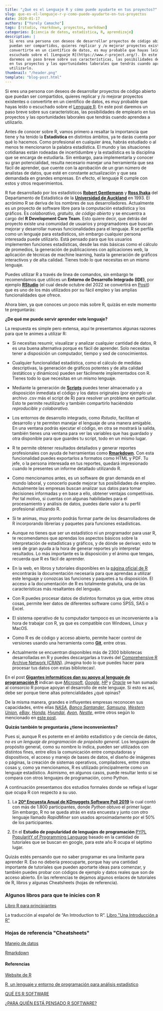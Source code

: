 ```yaml
---
title: "¿Qué es el Lenguaje R y cómo puede ayudarte en tus proyectos?"
slug: que-es-el-lenguaje-r-y-como-puede-ayudarte-en-tus-proyectos
date: 2020-01-17
authors: ["Yurely Camacho"]
tags: [rstudio, rmarkdown, proyectos, markdown]
categories: [ciencia de datos, estadística, R, aprendizaje]
description: |
  Si eres una persona con deseos de desarrollar proyectos de código abierto que
  puedan ser compartidos, quieres replicar y /o mejorar proyectos existentes o
  convertirte en un científico de datos, es muy probable que hayas leído o
  escuchado sobre el [Lenguaje R](https://www.r-project.org/). En este post
  daremos un paso breve sobre sus características, las posibilidades de emplearlo
  en tus proyectos y las oportunidades laborales que tendrás cuando aprendas a
  utilizarlo.
thumbnail: "/header.png"
template: "blog-post.html"
---
```


<!-- # ¿Qué es el Lenguaje R y cómo puede ayudarte en tus proyectos? -->
<!-- **Por Yurely Camacho** -->

Si eres una persona con deseos de desarrollar proyectos de código abierto que
puedan ser compartidos, quieres replicar y /o mejorar proyectos existentes o
convertirte en un científico de datos, es muy probable que hayas leído o
escuchado sobre el [Lenguaje R](https://www.r-project.org/). En este post
daremos un paso breve sobre sus características, las posibilidades de emplearlo
en tus proyectos y las oportunidades laborales que tendrás cuando aprendas a
utilizarlo.

<!-- TEASER_END -->

Antes de conocer sobre R, vamos primero a resaltar la importancia que tiene y ha
tenido la **Estadística** en distintos ámbitos, ya te darás cuenta por qué lo
hacemos. Como profesional en cualquier área, habrás estudiado o al menos te
mencionaron la palabra estadística. El mundo y las situaciones cotidianas están
rodeadas de incertidumbre y la estadística es la disciplina que se encarga de
estudiarla. Sin embargo, para implementarla y conocer su gran potencialidad,
resulta necesario manejar una herramienta que sea fácil de aprender, que cuente
con la aprobación de un gran número de analistas de datos, que esté en constante
actualización y que sea demandada en grandes empresas. En efecto, el lenguaje R
cumple con estos y otros requerimientos.

R fue desarrollado por los estadísticos
[**Robert Gentlemann**](<https://en.wikipedia.org/wiki/Robert_Gentleman_(statistician)>)
y [**Ross Ihaka**](https://en.wikipedia.org/wiki/Ross_Ihaka) del Departamento de
Estadística de la
[**Universidad de Auckland**](http://www.nuevazelanda.cl/universidades/university-of-auckland.htm)
en 1993. El acrónimo R se deriva de los nombres de sus desarrolladores.
Actualmente es un proyecto de software libre para la computación estadística y
los gráficos. Es _colaborativo, gratuito, de código abierto_ y se encuentra a
cargo del **R Development Core Team**. Esto quiere decir, que detrás del
proyecto existe una comunidad de usuarios y programadores que buscan mejorar y
desarrollar nuevas funcionalidades para el lenguaje. R se perfila como un
lenguaje para estadísticos, sin embargo cualquier persona interesada puede
utilizarlo. Está pensado para que los usuarios implementen funciones
estadísticas, desde las más básicas como el cálculo de promedios, la generación
de publicaciones con aplicaciones web, la aplicación de técnicas de machine
learning, hasta la generación de gráficos interactivos y de alta calidad. Tienes
todo lo que necesitas en un mismo lenguaje.

Puedes utilizar R a través de línea de comandos, sin embargo te recomendamos que
utilices un **Entorno de Desarrollo Integrado (IDE)**, por ejemplo
[**RStudio**](https://rstudio.com/) (el cual desde octubre del 2022 se
convertirá en [Posit](https://posit.co/)) que es uno de los más utilizados por
su fácil empleo y las amplias funcionalidades que ofrece.

Ahora bien, ya que conoces un poco más sobre R, quizás en este momento te
preguntarás:

**¿De qué me puede servir aprender este lenguaje?**

La respuesta es simple pero extensa, aquí te presentamos algunas razones para
que te animes a utilizar R:

- Si necesitas resumir, visualizar y analizar cualquier cantidad de datos, R es
  una buena alternativa porque es fácil de aprender. Solo necesitas tener a
  disposición un computador, tiempo y sed de conocimientos.

- Cualquier funcionalidad estadística, como el cálculo de medidas descriptivas,
  la generación de gráficos potentes y de alta calidad (estáticos y dinámicos)
  pueden ser fácilmente implementados con R. Tienes todo lo que necesitas en un
  mismo lenguaje.

- Mediante la generación de [**Scripts**](https://es.wikipedia.org/wiki/Script)
  puedes tener almacenado y a disposición inmediata el código y los datos
  originales (por ejemplo un archivo .csv más el script de R) para resolver un
  problema en particular. Esto te permite reutilizarlo y también compartirlo
  haciéndolo _reproducible y colaborativo_.

- Los entornos de desarrollo integrado, como _Rstudio_, facilitan el desarrollo
  y te permiten manejar el lenguaje de una manera amigable. En una ventana
  podrás ejecutar el código, en otra se mostrará la salida, también tienes una
  ventana para ver las variables que has guardado y otra disponible para que
  guardes tu script, todo en un mismo lugar.

- R te permite obtener resultados detallados y generar reportes profesionales
  con ayuda de herramientas como
  [**Rmarkdown**](https://rmarkdown.rstudio.com/). Con esta funcionalidad puedes
  exportarlos a formatos como HTML y PDF. Tu jefe, o la persona interesada en
  tus reportes, quedará impresionado cuando le presentes un informe detallado
  utilizando R.

- Como mencionamos antes, es un software de gran demanda en el mundo laboral, y
  conocerlo puede mejorar tus posibilidades de empleo. Actualmente las empresas
  buscan analizar sus datos para tomar decisiones informadas y en base a ello,
  obtener ventajas competitivas. Por tal motivo, si cuentas con algunas
  habilidades para el procesamiento y análisis de datos, puedes darle valor a tu
  perfil profesional utilizando R.

- Si te animas, muy pronto podrás formar parte de los desarrolladores de R
  incorporando librerías y paquetes para funciones estadísticas.

- Aunque no tienes que ser un estadístico ni un programador para usar R, te
  recomendamos que aprendas los aspectos básicos sobre la interpretación de
  estadísticas y gráficos, y de dónde se derivan; esto te será de gran ayuda a
  la hora de generar reportes y/o interpretar resultados. Lo más importante es
  la disposición y el ánimo que tengas, recuerda que R es fácil de aprender.

- En la web, en libros y tutoriales disponibles en la
  [página oficial de R](https://www.r-project.org/) encontrarás la documentación
  necesaria para que aprendas a utilizar este lenguaje y conozcas las funciones
  y paquetes a tu disposición. El acceso a la documentación de R es totalmente
  gratuita, una de las características más resaltantes del lenguaje.

- Con R puedes procesar datos de distintos formatos ya que, entre otras cosas,
  permite leer datos de diferentes software como SPSS, SAS o Excel.

- El sistema operativo de tu computador tampoco es un inconveniente a la hora de
  trabajar con R, ya que es compatible con Windows, Linux y MacOS.

- Como R es de código y acceso abierto, permite hacer control de versiones
  usando una herramienta como [**Git**](https://git-scm.com/), entre otras.

- Actualmente se encuentran disponibles más de 2300 bibliotecas desarrolladas en
  R y puedes descargarlas a través del
  [Comprehensive R Archive Network (CRAN)](https://cran.r-project.org/mirrors.html).
  ¡Imagina todo lo que puedes hacer para procesar tus datos con estas
  bibliotecas!.

En el post
[**Gigantes informáticos dan su apoyo al lenguaje de programación R**](https://diarioti.com/gigantes-informaticos-dan-su-apoyo-al-lenguaje-de-programacion-r/88705)
indican que [_Microsoft_](https://www.microsoft.com/es-ve),
[_Google_](https://about.google/),
[_HP_](http://welcome.hp.com/country/us/en/c/welcome.html) y
[_Oracle_](https://www.oracle.com/index.html) se han sumado al consorcio R
porque apoyan el desarrollo de este lenguaje. Si esto es así, debe ser porque
tiene altas potencialidades ¿qué opinas?

De la misma manera, grandes e influyentes empresas reconocen sus capacidades,
entre ellas [_NASA_](https://www.nasa.gov/),
[_Banco Santander_](https://www.santander.com/es/home),
[_Samsung_](https://www.samsung.com/),
[_Western Union_](https://www.westernunion.com/ve/es/home.html),
[_eBay_](https://ve.ebay.com/), [_Honda_](https://www.honda.com/),
[_Hyundai_](https://www.hyundai.es/), [_Avon_](https://www.avon.com/),
[_Nestle_](https://www.nestle.com/), entre otros según lo mencionado en
[este post](https://www.maximaformacion.es/blog-dat/para-quien-esta-pensado-r-software/).

**Quizás también te preguntarás ¿tiene inconvenientes?**

Pues si, aunque R es potente en el ámbito estadístico y de ciencia de datos, _no
es un lenguaje de programación de propósito general_. Los lenguajes de propósito
general, como su nombre lo indica, pueden ser utilizados con distintos fines,
entre ellos la comunicación entre computadoras y dispositivos, el acceso y
manejo de bases de datos, el diseño de imágenes o páginas, la creación de
sistemas operativos, compiladores, entre otras cosas y, como ya mencionamos, R
es utilizado principalmente como un lenguaje estadístico. Asimismo, en algunos
casos, puede resultar lento si se compara con otros lenguajes de programación,
como Python.

A continuación presentamos dos estudios formales donde se refleja el lugar que
ocupa R con respecto a su uso.

1. La
   [**20ª Encuesta Anual de KDnuggets Software Poll 2019**](https://www.kdnuggets.com/2019/05/poll-top-data-science-machine-learning-platforms.html)
   la cual contó con más de 1.800 participantes, donde _Python_ obtuvo el primer
   lugar. Sin embargo, R no se queda atrás en esta encuesta y junto con otro
   lenguaje llamado _RapidMiner_ son usados aproximadamente por el 50% de los
   participantes.

1. En el **Estudio de popularidad de lenguajes de programación**
   [PYPL PopularitY of Programming Language](https://pypl.github.io/PYPL.html)
   basado en la cantidad de tutoriales que se buscan en google, para este año R
   ocupa el séptimo lugar.

Quizás estés pensando que no saber programar es una limitante para aprender R.
Eso no debería preocuparte, porque hay una cantidad importante de tutoriales que
pueden aportarte ideas para comenzar, y también puedes probar con códigos de
ejemplo y datos reales que son de acceso abierto. En las referencias te dejamos
algunos enlaces de tutoriales de R, libros y algunas Cheatsheets (hojas de
referencia).

### Algunos libros para que te inicies con R

[Libro R para principiantes](https://cran.r-project.org/doc/contrib/rdebuts_es.pdf)

La traducción al español de “An Introduction to R”.
[Libro "Una Introducción a R"](https://cran.r-project.org/doc/contrib/R-intro-1.1.0-espanol.1.pdf)

### Hojas de referencia "Cheatsheets"

[Manejo de datos](https://rstudio.com/wp-content/uploads/2015/03/data-wrangling-spanish.pdf)

[Rmarkdown](https://rstudio.com/wp-content/uploads/2015/03/rmarkdown-spanish.pdf)

#### Referencias

[Website de R](https://www.r-project.org/)

[R, un lenguaje y entorno de programación para análisis estadístico](https://www.genbeta.com/desarrollo/r-un-lenguaje-y-entorno-de-programacion-para-analisis-estadistico)

[QUÉ ES R SOFTWARE](http://www.maximaformacion.es/blog-dat/que-es-r-software/)

[¿PARA QUIÉN ESTÁ PENSADO R SOFTWARE?](https://www.maximaformacion.es/blog-dat/para-quien-esta-pensado-r-software/)
